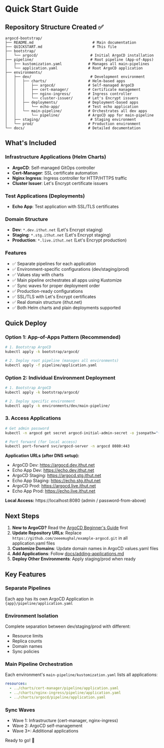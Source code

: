 # Quick Start Guide

## Repository Structure Created ✅

```
argocd-bootstrap/
├── README.md                           # Main documentation
├── QUICKSTART.md                       # This file
├── bootstrap/
│   └── argocd/                        # Initial ArgoCD installation
├── pipeline/                          # Root pipeline (App-of-Apps)
│   ├── kustomization.yaml            # Manages all main-pipelines
│   └── application.yaml              # Root ArgoCD application
├── environments/
│   ├── dev/                           # Development environment
│   │   ├── charts/                   # Helm-based apps
│   │   │   ├── argocd/               # Self-managed ArgoCD
│   │   │   ├── cert-manager/         # Certificate management
│   │   │   ├── nginx-ingress/        # Ingress controller
│   │   │   └── cluster-issuer/       # Let's Encrypt issuers
│   │   ├── deployments/              # Deployment-based apps
│   │   │   └── echo-app/             # Test echo application
│   │   └── main-pipeline/            # Orchestrates all dev apps
│   │       └── pipeline/             # ArgoCD app for main-pipeline
│   ├── staging/                       # Staging environment
│   └── prod/                         # Production environment
└── docs/                             # Detailed documentation
```

## What's Included

### Infrastructure Applications (Helm Charts)
- **ArgoCD**: Self-managed GitOps controller
- **Cert-Manager**: SSL certificate automation
- **Nginx Ingress**: Ingress controller for HTTP/HTTPS traffic
- **Cluster Issuer**: Let's Encrypt certificate issuers

### Test Applications (Deployments)
- **Echo App**: Test application with SSL/TLS certificates

### Domain Structure
- **Dev**: `*.dev.ithut.net` (Let's Encrypt staging)
- **Staging**: `*.stg.ithut.net` (Let's Encrypt staging)
- **Production**: `*.live.ithut.net` (Let's Encrypt production)

### Features
- ✅ Separate pipelines for each application
- ✅ Environment-specific configurations (dev/staging/prod)
- ✅ Values stay with charts
- ✅ Main pipeline orchestrates all apps using Kustomize
- ✅ Sync waves for proper deployment order
- ✅ Production-ready configurations
- ✅ SSL/TLS with Let's Encrypt certificates
- ✅ Real domain structure (ithut.net)
- ✅ Both Helm charts and plain deployments supported

## Quick Deploy

### Option 1: App-of-Apps Pattern (Recommended)
```bash
# 1. Bootstrap ArgoCD
kubectl apply -k bootstrap/argocd/

# 2. Deploy root pipeline (manages all environments)
kubectl apply -f pipeline/application.yaml
```

### Option 2: Individual Environment Deployment
```bash
# 1. Bootstrap ArgoCD
kubectl apply -k bootstrap/argocd/

# 2. Deploy specific environment
kubectl apply -k environments/dev/main-pipeline/
```

### 3. Access Applications
```bash
# Get admin password
kubectl -n argocd get secret argocd-initial-admin-secret -o jsonpath="{.data.password}" | base64 -d

# Port forward (for local access)
kubectl port-forward svc/argocd-server -n argocd 8080:443
```

**Application URLs (after DNS setup):**
- ArgoCD Dev: https://argocd.dev.ithut.net
- Echo App Dev: https://echo.dev.ithut.net
- ArgoCD Staging: https://argocd.stg.ithut.net
- Echo App Staging: https://echo.stg.ithut.net
- ArgoCD Prod: https://argocd.live.ithut.net
- Echo App Prod: https://echo.live.ithut.net

**Local Access:** https://localhost:8080 (admin / password-from-above)

## Next Steps

1. **New to ArgoCD?** Read the [ArgoCD Beginner's Guide](docs/argocd-beginner-guide.md) first
2. **Update Repository URLs**: Replace `https://github.com/zeeemughal/example-argocd.git` in all application.yaml files
3. **Customize Domains**: Update domain names in ArgoCD values.yaml files
4. **Add Applications**: Follow [docs/adding-applications.md](docs/adding-applications.md)
5. **Deploy Other Environments**: Apply staging/prod when ready

## Key Features

### Separate Pipelines
Each app has its own ArgoCD Application in `{app}/pipeline/application.yaml`

### Environment Isolation
Complete separation between dev/staging/prod with different:
- Resource limits
- Replica counts
- Domain names
- Sync policies

### Main Pipeline Orchestration
Each environment's `main-pipeline/kustomization.yaml` lists all applications:
```yaml
resources:
  - ../charts/cert-manager/pipeline/application.yaml
  - ../charts/nginx-ingress/pipeline/application.yaml
  - ../charts/argocd/pipeline/application.yaml
```

### Sync Waves
- Wave 1: Infrastructure (cert-manager, nginx-ingress)
- Wave 2: ArgoCD self-management
- Wave 3+: Additional applications

Ready to go! 🚀
